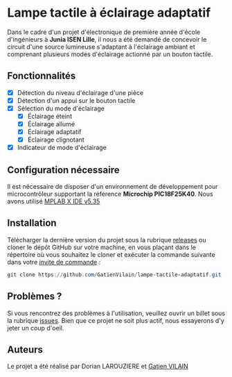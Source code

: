 # Lampe tactile à éclairage adaptatif

Dans le cadre d'un projet d'électronique de première année d'école d'ingénieurs à **Junia ISEN Lille**, il nous a été demandé de concevoir le circuit d'une source lumineuse s'adaptant à l'éclairage ambiant et comprenant plusieurs modes d'éclairage actionné par un bouton tactile.

<!-- insérer la vidéo du système fonctionnel -->

## Fonctionnalités

- [x] Détection du niveau d'éclairage d'une pièce
- [x] Détection d'un appui sur le bouton tactile
- [x] Sélection du mode d'éclairage
  - [x] Éclairage éteint
  - [x] Éclairage allumé
  - [x] Éclairage adaptatif
  - [x] Éclairage clignotant
- [x] Indicateur de mode d'éclairage

## Configuration nécessaire

Il est nécessaire de disposer d'un environnement de développement pour microcontrôleur supportant la référence **Microchip PIC18F25K40**. Nous avons utilisé [MPLAB X IDE v5.35](https://www.microchip.com/en-us/tools-resources/develop/mplab-x-ide#)

## Installation

Télécharger la dernière version du projet sous la rubrique [releases](https://github.com/GatienVilain/lampe-tactile-adaptatif/releases) ou cloner le dépôt GitHub sur votre machine, en vous plaçant dans le répertoire où vous souhaitez le cloner et exécuter la commande suivante dans votre [invite de commande](https://lecrabeinfo.net/ouvrir-linvite-de-commandes-sur-windows.html) :
```PowerShell
git clone https://github.com/GatienVilain/lampe-tactile-adaptatif.git
```

## Problèmes ?

Si vous rencontrez des problèmes à l'utilisation, veuillez ouvrir un billet sous la rubrique [issues](https://github.com/GatienVilain/lampe-tactile-adaptatif/issues).
Bien que ce projet ne soit plus actif, nous essayerons d'y jeter un coup d'oeil.

## Auteurs

Le projet a été réalisé par Dorian LAROUZIERE et [Gatien VILAIN](https://github.com/GatienVilain)